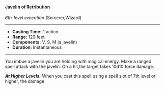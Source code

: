 #### Javelin of Retribution
*6th-level evocation* (Sorcerer,Wizard)
___
- **Casting Time:** 1 action
- **Range:** 120 feet
- **Components:** V, S, M (a javelin)
- **Duration:** Instantaneous
---
You imbue a javelin you are holding with magical energy. Make a ranged spell attack with the javelin. On a hit,the target takes 10d10 force damage.

***At Higher Levels.*** When you cast this spell using a spell slot of 7th level or higher, the damage
